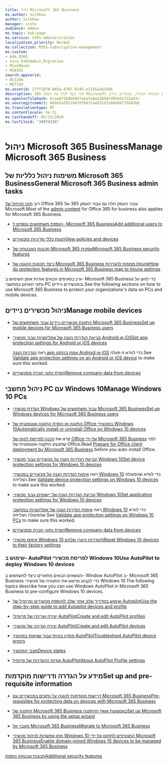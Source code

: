 ```yaml
---
title: ניהול Microsoft 365 Business
ms.author: sirkkuw
author: Sirkkuw
manager: scotv
audience: Admin
ms.topic: hub-page
ms.service: o365-administration
localization_priority: Normal
ms.collection: M365-subscription-management
ms.custom:
- Adm_O365
- Core_O365Admin_Migration
- MiniMaven
- MSB365
search.appverid:
- BCS160
- MET150
ms.assetid: 27ff1678-865a-4707-8145-e1155aa815d6
description: למד כיצד לנהל את העסק 365 Microsoft הקשורים משימות הניהול, מכשירים ניידים, Windows 10PCs ומשימות רבות כאלה.
ms.openlocfilehash: 8cae8f580b8967eeafe8a22658fd95d41f22a43c
ms.sourcegitcommit: 66bb5af851947078872a4d31d3246e69f7dd42bb
ms.translationtype: MT
ms.contentlocale: he-IL
ms.lasthandoff: 05/15/2019
ms.locfileid: "34074239"
---
```

# <a name="manage-microsoft-365-business"></a><span data-ttu-id="156ab-103">ניהול Microsoft 365 Business</span><span class="sxs-lookup"><span data-stu-id="156ab-103">Manage Microsoft 365 Business</span></span>

## <a name="general-microsoft-365-business-admin-tasks"></a><span data-ttu-id="156ab-104">משימות ניהול כלליות של Microsoft 365 Business</span><span class="sxs-lookup"><span data-stu-id="156ab-104">General Microsoft 365 Business admin tasks</span></span>

<span data-ttu-id="156ab-105">רוב [תוכן הניהול של](/Office365/Admin/admin-home.md) Office 365 עבור העסק חלה גם עבור העסק 365 של Microsoft.</span><span class="sxs-lookup"><span data-stu-id="156ab-105">Most of the [admin content](/Office365/Admin/admin-home.md) for Office 365 for business also applies for Microsoft 365 Business.</span></span>

- [<span data-ttu-id="156ab-106">הוספת משתמשים נוספים ל- Microsoft 365 Business</span><span class="sxs-lookup"><span data-stu-id="156ab-106">Add additional users to Microsoft 365 Business</span></span>](add-users-m365b.md)
    
- [<span data-ttu-id="156ab-107">הצגת כללי מדיניות ומכשירים</span><span class="sxs-lookup"><span data-stu-id="156ab-107">View policies and devices</span></span>](view-policies-and-devices.md)
    
- [<span data-ttu-id="156ab-108">תכונות האבטחה של Microsoft 365 עסקית</span><span class="sxs-lookup"><span data-stu-id="156ab-108">Microsoft 365 Business security features</span></span>](security-features.md)
    
- [<span data-ttu-id="156ab-109">כיצד תכונות ההגנה של Microsoft 365 Business ממפות להגדרות Intune</span><span class="sxs-lookup"><span data-stu-id="156ab-109">How do protection features in Microsoft 365 Business map to Intune settings</span></span>](map-protection-features-to-intune-settings.md)
    
<span data-ttu-id="156ab-110">עיין בסעיפים הבאים אודות אופן השימוש ב- Microsoft 365 Business כדי להגן על נתוני הארגון במחשבי PC ובמכשירים ניידים.</span><span class="sxs-lookup"><span data-stu-id="156ab-110">See the following sections on how to use Microsoft 365 Business to protect your organizations's data on PCs and mobile devices.</span></span>
  
## <a name="manage-mobile-devices"></a><span data-ttu-id="156ab-111">ניהול מכשירים ניידים</span><span class="sxs-lookup"><span data-stu-id="156ab-111">Manage mobile devices</span></span>

- [<span data-ttu-id="156ab-112">התקנת מכשירים ניידים עבור משתמשים של Microsoft 365 Business</span><span class="sxs-lookup"><span data-stu-id="156ab-112">Set up mobile devices for Microsoft 365 Business users</span></span>](set-up-mobile-devices.md)
    
- [<span data-ttu-id="156ab-113">קביעת הגדרות הגנה של אפליקציות עבור מכשירי Android או iOS</span><span class="sxs-lookup"><span data-stu-id="156ab-113">Set app protection settings for Android or iOS devices</span></span>](app-protection-settings-for-android-and-ios.md)
    
    <span data-ttu-id="156ab-114">ראה [הגדרות הגנה app אמת בהתקן Android או iOS](validate-settings-on-android-or-ios.md) כדי לוודא זו פעלה.</span><span class="sxs-lookup"><span data-stu-id="156ab-114">See [Validate app protection settings on an Android or iOS device](validate-settings-on-android-or-ios.md) to make sure this worked.</span></span> 
    
- [<span data-ttu-id="156ab-115">הסרת נתוני חברה ממכשירים</span><span class="sxs-lookup"><span data-stu-id="156ab-115">Remove company data from devices</span></span>](remove-company-data.md)
    
## <a name="manage-windows-10-pcs"></a><span data-ttu-id="156ab-116">ניהול מחשבי PC עם Windows 10</span><span class="sxs-lookup"><span data-stu-id="156ab-116">Manage Windows 10 PCs</span></span>

- [<span data-ttu-id="156ab-117">הגדרת מכשירי Windows עבור משתמשים של Microsoft 365 Business</span><span class="sxs-lookup"><span data-stu-id="156ab-117">Set up Windows devices for Microsoft 365 Business users</span></span>](set-up-windows-devices.md)
    
- [<span data-ttu-id="156ab-118">התקנה או הסרת התקנה אוטומטית של Office במכשירי Windows 10</span><span class="sxs-lookup"><span data-stu-id="156ab-118">Automatically install or uninstall Office on Windows 10 devices</span></span>](auto-install-or-uninstall-office.md)
    
    <span data-ttu-id="156ab-119">קרא את [הכנה לפריסת לקוח של Office על-ידי Microsoft 365 Business](prepare-for-office-client-deployment.md) לפני שתבצע התקנה אוטומטית של Office.</span><span class="sxs-lookup"><span data-stu-id="156ab-119">Read [Prepare for Office client deployment by Microsoft 365 Business](prepare-for-office-client-deployment.md) before you auto-install Office.</span></span> 
    
- [<span data-ttu-id="156ab-120">קביעת הגדרות הגנה על מכשירים עבור מכשירי Windows 10</span><span class="sxs-lookup"><span data-stu-id="156ab-120">Set device protection settings for Windows 10 devices</span></span>](protection-settings-for-windows-10-pcs.md)
    
    <span data-ttu-id="156ab-121">ראה [אימות הגדרות הגנה על מכשירים במכשירי Windows 10](validate-settings-on-windows-10-pcs.md) כדי לוודא שהפעולה הצליחה.</span><span class="sxs-lookup"><span data-stu-id="156ab-121">See [Validate device protection settings on Windows 10 devices](validate-settings-on-windows-10-pcs.md) to make sure this worked.</span></span> 
    
- [<span data-ttu-id="156ab-122">קביעת הגדרות הגנה של יישומים עבור מכשירי Windows 10</span><span class="sxs-lookup"><span data-stu-id="156ab-122">Set application protection settings for Windows 10 devices</span></span>](protection-settings-for-windows-10-devices.md)
    
    <span data-ttu-id="156ab-123">ראה [אימות הגדרות הגנה של אפליקציות במחשבי Windows 10](validate-protection-settings-on-windows-10-pcs.md) כדי לוודא שהפעולה הצליחה.</span><span class="sxs-lookup"><span data-stu-id="156ab-123">See [Validate app protection settings on Windows 10 PCs](validate-protection-settings-on-windows-10-pcs.md) to make sure this worked.</span></span> 
    
- [<span data-ttu-id="156ab-124">הסרת נתוני חברה ממכשירים</span><span class="sxs-lookup"><span data-stu-id="156ab-124">Remove company data from devices</span></span>](remove-company-data.md)
    
- [<span data-ttu-id="156ab-125">איפוס מכשירי Windows 10 להגדרות היצרן שלהם</span><span class="sxs-lookup"><span data-stu-id="156ab-125">Reset Windows 10 devices to their factory settings</span></span>](reset-devices-to-factory-settings.md)
    
### <a name="use-autopilot-to-deploy-windows-10-devices"></a><span data-ttu-id="156ab-126">שימוש ב- AutoPilot לפריסת מכשירי Windows 10</span><span class="sxs-lookup"><span data-stu-id="156ab-126">Use AutoPilot to deploy Windows 10 devices</span></span>

<span data-ttu-id="156ab-127">הנושאים הבאים מתארים כיצד להשתמש ב- Window AutoPilot ב- Microsoft 365 Business כדי לקבוע מראש את התצורה של מכשירי Windows 10.</span><span class="sxs-lookup"><span data-stu-id="156ab-127">The following topics describe how you can use Windows AutoPilot in Microsoft 365 Business to pre-configure Windows 10 devices.</span></span>
  
- [<span data-ttu-id="156ab-128">שימוש במדריך שלב אחר שלב להוספת מכשירים ופרופיל של Autopilot</span><span class="sxs-lookup"><span data-stu-id="156ab-128">Use the step-by-step guide to add Autopilot devices and profile</span></span>](add-autopilot-devices-and-profile.md)
    
- [<span data-ttu-id="156ab-129">יצירה ועריכה של פרופילי AutoPilot</span><span class="sxs-lookup"><span data-stu-id="156ab-129">Create and edit AutoPilot profiles</span></span>](create-and-edit-autopilot-profiles.md)
    
- [<span data-ttu-id="156ab-130">יצירה ועריכה של מכשירי AutoPilot</span><span class="sxs-lookup"><span data-stu-id="156ab-130">Create and edit AutoPilot devices</span></span>](create-and-edit-autopilot-devices.md)
    
- [<span data-ttu-id="156ab-131">פתרון בעיות עבור שגיאות במכשיר AutoPilot</span><span class="sxs-lookup"><span data-stu-id="156ab-131">Troubleshoot AutoPilot device errors</span></span>](troubleshoot-autopilot-errors.md)
    
- [<span data-ttu-id="156ab-132">מצבי המכשיר</span><span class="sxs-lookup"><span data-stu-id="156ab-132">Device states</span></span>](device-states.md)
    
- [<span data-ttu-id="156ab-133">אודות ההגדרות של פרופיל AutoPilot</span><span class="sxs-lookup"><span data-stu-id="156ab-133">About AutoPilot Profile settings</span></span>](autopilot-profile-settings.md)
    
## <a name="set-up-and-pre-requisite-information"></a><span data-ttu-id="156ab-134">מידע על הגדרה ודרישות מוקדמות</span><span class="sxs-lookup"><span data-stu-id="156ab-134">Set up and pre-requisite information</span></span>

- [<span data-ttu-id="156ab-135">דרישות מוקדמות להגנה על נתונים במכשירים עם Microsoft 365 Business</span><span class="sxs-lookup"><span data-stu-id="156ab-135">Pre-requisites for protecting data on devices with Microsoft 365 Business</span></span>](pre-requisites-for-data-protection.md)
    
- [<span data-ttu-id="156ab-136">התקנה של Microsoft 365 Business באמצעות אשף ההתקנה</span><span class="sxs-lookup"><span data-stu-id="156ab-136">Set up Microsoft 365 Business by using the setup wizard</span></span>](set-up.md)
    
- [<span data-ttu-id="156ab-137">מעבר אל Microsoft 365 Business</span><span class="sxs-lookup"><span data-stu-id="156ab-137">Migrate to Microsoft 365 Business</span></span>](migrate-to-microsoft-365-business.md)
    
- [<span data-ttu-id="156ab-138">מתן אפשרות לניהול מכשירי Windows 10 המצורפים לתחום על-ידי Microsoft 365 Business</span><span class="sxs-lookup"><span data-stu-id="156ab-138">Enable domain-joined Windows 10 devices to be managed by Microsoft 365 Business</span></span>](manage-windows-devices.md)
    
[<span data-ttu-id="156ab-139">תכונות אבטחה נוספת</span><span class="sxs-lookup"><span data-stu-id="156ab-139">Additional security features</span></span>](security-features.md#additional-security-features)
    

  

